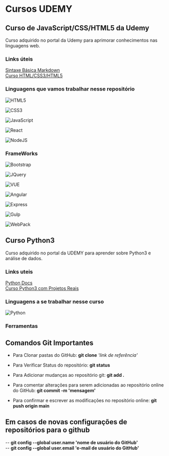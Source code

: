 # Cursos UDEMY

## Curso de JavaScript/CSS/HTML5 da Udemy

Curso adquirido no portal da Udemy para aprimorar conhecimentos nas linguagens web.

### Links úteis

[Sintaxe Básica Markdown](https://www.markdownguide.org/basic-syntax/)</br>
[Curso HTML/CSS3/HTML5](https://www.udemy.com/course/curso-web/)

### Linguagens que vamos trabalhar nesse repositório

![HTML5](https://img.shields.io/badge/HTML5-black?style=for-the-badge&logo=html5)

![CSS3](https://img.shields.io/badge/CSS3-black?style=for-the-badge&logo=css3)

![JavaScript](https://img.shields.io/badge/JavaScript-latest-black?style=for-the-badge&logo=javascript)

![React](https://img.shields.io/badge/React-latest-black?style=for-the-badge&logo=react)

![NodeJS](https://img.shields.io/badge/Nodejs-9.8.1-black?style=for-the-badge&logo=nodedotjs)

### FrameWorks

![Bootstrap](https://img.shields.io/badge/Bootstrap-latest-black?style=for-the-badge&logo=bootstrap)

![JQuery](https://img.shields.io/badge/JQuery-latest-black?style=for-the-badge&logo=jquery)

![VUE](https://img.shields.io/badge/VUE-latest-black?style=for-the-badge&logo=vuedotjs)

![Angular](https://img.shields.io/badge/Angular-latest-black?style=for-the-badge&logo=angular)

![Express](https://img.shields.io/badge/Express-latest-black?style=for-the-badge&logo=express)

![Gulp](https://img.shields.io/badge/Gulp-latest-black?style=for-the-badge&logo=gulp)

![WebPack](https://img.shields.io/badge/WebPack-latest-black?style=for-the-badge&logo=webpack)

## Curso Python3

Curso adquirido no portal da UDEMY para aprender sobre Python3 e análise de dados.

### Links uteis

[Python Docs](https://docs.python.org/pt-br/3/)</br>
[Curso Python3 com Projetos Reais](https://www.udemy.com/course/python-3-do-zero-ao-avancado)

### Linguagens a se trabalhar nesse curso

![Python](https://img.shields.io/badge/Python-latest-black?style=for-the-badge&logo=python&logoColor=yellow)

### Ferramentas

## Comandos Git Importantes

* Para Clonar pastas do GitHub:
 **git clone** *'link de referência'*

* Para Verificar Status do repositório:
 **git status**

* Para Adicionar mudanças ao repositório git:
 **git add .**

* Para comentar alterações para serem adicionadas ao repositório online do GitHub:
 **git commit -m 'mensagem'**

* Para confirmar e escrever as modificações no repositório online:
 **git push origin main**

## Em casos de novas configurações de repositórios para o github

-- **git config --global user.name 'nome de usuário do GitHub'** </br>
-- **git config --global user.email 'e-mail de usuário do GitHub'**
